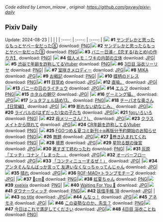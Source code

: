 *Code edited by Lemon_miaow , original: https://github.com/gxywy/pixiv-daily*
## Pixiv Daily 
Update: 2024-08-23
|      |      |      |
| :----: | :----: | :----: |
|![](https://pximg.lemonmiaow.xyz/c/240x480/img-master/img/2024/08/21/00/00/32/121681488_p0_master1200.jpg) **#1** [ヤンデレかと思ったらもっとヤベー女だった⑧](https://www.pixiv.net/artworks/121681488) download: [PNG](https://pximg.lemonmiaow.xyz/img-original/img/2024/08/21/00/00/32/121681488_p0.png)|![](https://pximg.lemonmiaow.xyz/c/240x480/img-master/img/2024/08/22/00/01/17/121711851_p0_master1200.jpg) **#2** [ヤンデレかと思ったらもっとヤベー女だった⑨](https://www.pixiv.net/artworks/121711851) download: [PNG](https://pximg.lemonmiaow.xyz/img-original/img/2024/08/22/00/01/17/121711851_p0.png)|![](https://pximg.lemonmiaow.xyz/c/240x480/img-master/img/2024/08/21/21/31/54/121705939_p0_master1200.jpg) **#3** [バニー日浦♂【恋する(おとめ)の作り方】](https://www.pixiv.net/artworks/121705939) download: [PNG](https://pximg.lemonmiaow.xyz/img-original/img/2024/08/21/21/31/54/121705939_p0.png)|
|![](https://pximg.lemonmiaow.xyz/c/240x480/img-master/img/2024/08/22/05/30/02/121718028_p0_master1200.jpg) **#4** [個人メモ：ワキの内部の立体](https://www.pixiv.net/artworks/121718028) download: [JPG](https://pximg.lemonmiaow.xyz/img-original/img/2024/08/22/05/30/02/121718028_p0.jpg)|![](https://pximg.lemonmiaow.xyz/c/240x480/img-master/img/2024/08/21/20/16/37/121703325_p0_master1200.jpg) **#5** [渋谷で年齢を詐称してるVtuber](https://www.pixiv.net/artworks/121703325) download: [PNG](https://pximg.lemonmiaow.xyz/img-original/img/2024/08/21/20/16/37/121703325_p0.png)|![](https://pximg.lemonmiaow.xyz/c/240x480/img-master/img/2024/08/21/00/13/35/121682217_p0_master1200.jpg) **#6** [3日目 浴衣リーリヤ](https://www.pixiv.net/artworks/121682217) download: [PNG](https://pximg.lemonmiaow.xyz/img-original/img/2024/08/21/00/13/35/121682217_p0.png)|
|![](https://pximg.lemonmiaow.xyz/c/240x480/img-master/img/2024/08/22/16/48/38/121727821_p0_master1200.jpg) **#7** [室咲きメロディー](https://www.pixiv.net/artworks/121727821) download: [JPG](https://pximg.lemonmiaow.xyz/img-original/img/2024/08/22/16/48/38/121727821_p0.jpg)|![](https://pximg.lemonmiaow.xyz/c/240x480/img-master/img/2024/08/21/00/00/16/121681399_p0_master1200.jpg) **#8** [MIKA](https://www.pixiv.net/artworks/121681399) download: [JPG](https://pximg.lemonmiaow.xyz/img-original/img/2024/08/21/00/00/16/121681399_p0.jpg)|![](https://pximg.lemonmiaow.xyz/c/240x480/img-master/img/2024/08/22/19/11/59/121731197_p0_master1200.jpg) **#9** [お戦記](https://www.pixiv.net/artworks/121731197) download: [PNG](https://pximg.lemonmiaow.xyz/img-original/img/2024/08/22/19/11/59/121731197_p0.png)|
|![](https://pximg.lemonmiaow.xyz/c/240x480/img-master/img/2024/08/21/00/01/03/121681564_p0_master1200.jpg) **#10** [蝶柄のドレス](https://www.pixiv.net/artworks/121681564) download: [PNG](https://pximg.lemonmiaow.xyz/img-original/img/2024/08/21/00/01/03/121681564_p0.png)|![](https://pximg.lemonmiaow.xyz/c/240x480/img-master/img/2024/08/21/18/51/25/121700888_p0_master1200.jpg) **#11** [目覚め](https://www.pixiv.net/artworks/121700888) download: [JPG](https://pximg.lemonmiaow.xyz/img-original/img/2024/08/21/18/51/25/121700888_p0.jpg)|![](https://pximg.lemonmiaow.xyz/c/240x480/img-master/img/2024/08/21/17/13/07/121698414_p0_master1200.jpg) **#12** [直喩。](https://www.pixiv.net/artworks/121698414) download: [JPG](https://pximg.lemonmiaow.xyz/img-original/img/2024/08/21/17/13/07/121698414_p0.jpg)|
|![](https://pximg.lemonmiaow.xyz/c/240x480/img-master/img/2024/08/21/19/47/27/121702382_p0_master1200.jpg) **#13** [バニーの日のライチュウ](https://www.pixiv.net/artworks/121702382) download: [JPG](https://pximg.lemonmiaow.xyz/img-original/img/2024/08/21/19/47/27/121702382_p0.jpg)|![](https://pximg.lemonmiaow.xyz/c/240x480/img-master/img/2024/08/22/00/00/32/121711728_p0_master1200.jpg) **#14** [エルフ](https://www.pixiv.net/artworks/121711728) download: [PNG](https://pximg.lemonmiaow.xyz/img-original/img/2024/08/22/00/00/32/121711728_p0.png)|![](https://pximg.lemonmiaow.xyz/c/240x480/img-master/img/2024/08/21/21/31/44/121705931_p0_master1200.jpg) **#15** [ホタルの朝♡](https://www.pixiv.net/artworks/121705931) download: [JPG](https://pximg.lemonmiaow.xyz/img-original/img/2024/08/21/21/31/44/121705931_p0.jpg)|
|![](https://pximg.lemonmiaow.xyz/c/240x480/img-master/img/2024/08/21/03/38/24/121686435_p0_master1200.jpg) **#16** [ゲーミング猫。](https://www.pixiv.net/artworks/121686435) download: [JPG](https://pximg.lemonmiaow.xyz/img-original/img/2024/08/21/03/38/24/121686435_p0.jpg)|![](https://pximg.lemonmiaow.xyz/c/240x480/img-master/img/2024/08/22/20/50/49/121733975_p0_master1200.jpg) **#17** [シュタフェル詰め13。](https://www.pixiv.net/artworks/121733975) download: [PNG](https://pximg.lemonmiaow.xyz/img-original/img/2024/08/22/20/50/49/121733975_p0.png)|![](https://pximg.lemonmiaow.xyz/c/240x480/img-master/img/2024/08/22/01/07/49/121712084_p0_master1200.jpg) **#18** [チーパオな奥さん【日常編】](https://www.pixiv.net/artworks/121712084) download: [JPG](https://pximg.lemonmiaow.xyz/img-original/img/2024/08/22/01/07/49/121712084_p0.jpg)|
|![](https://pximg.lemonmiaow.xyz/c/240x480/img-master/img/2024/08/21/12/27/22/121687921_p0_master1200.jpg) **#19** [断れない幼なじみ。](https://www.pixiv.net/artworks/121687921) download: [JPG](https://pximg.lemonmiaow.xyz/img-original/img/2024/08/21/12/27/22/121687921_p0.jpg)|![](https://pximg.lemonmiaow.xyz/c/240x480/img-master/img/2024/08/22/21/57/03/121736212_p0_master1200.jpg) **#20** [ライバルの(はずだった)女の子たち](https://www.pixiv.net/artworks/121736212) download: [JPG](https://pximg.lemonmiaow.xyz/img-original/img/2024/08/22/21/57/03/121736212_p0.jpg)|![](https://pximg.lemonmiaow.xyz/c/240x480/img-master/img/2024/08/21/13/55/21/121694935_p0_master1200.jpg) **#21** [fgoいろいろ](https://www.pixiv.net/artworks/121694935) download: [PNG](https://pximg.lemonmiaow.xyz/img-original/img/2024/08/21/13/55/21/121694935_p0.png)|
|![](https://pximg.lemonmiaow.xyz/c/240x480/img-master/img/2024/08/22/07/40/25/121719593_p0_master1200.jpg) **#22** [母メリーさん(？)。](https://www.pixiv.net/artworks/121719593) download: [JPG](https://pximg.lemonmiaow.xyz/img-original/img/2024/08/22/07/40/25/121719593_p0.jpg)|![](https://pximg.lemonmiaow.xyz/c/240x480/img-master/img/2024/08/22/22/02/01/121736479_p0_master1200.jpg) **#23** [クラスメイトから隠れて](https://www.pixiv.net/artworks/121736479) download: [JPG](https://pximg.lemonmiaow.xyz/img-original/img/2024/08/22/22/02/01/121736479_p0.jpg)|![](https://pximg.lemonmiaow.xyz/c/240x480/img-master/img/2024/08/22/21/12/30/121734759_p0_master1200.jpg) **#24** [CR年齢を詐称してるVtuber](https://www.pixiv.net/artworks/121734759) download: [PNG](https://pximg.lemonmiaow.xyz/img-original/img/2024/08/22/21/12/30/121734759_p0.png)|
|![](https://pximg.lemonmiaow.xyz/c/240x480/img-master/img/2024/08/22/00/46/00/121713512_p0_master1200.jpg) **#25** [FGOつめ＆夏コミ新刊＋α再版分予約開始のお知らせ](https://www.pixiv.net/artworks/121713512) download: [PNG](https://pximg.lemonmiaow.xyz/img-original/img/2024/08/22/00/46/00/121713512_p0.png)|![](https://pximg.lemonmiaow.xyz/c/240x480/img-master/img/2024/08/21/00/06/18/121681927_p0_master1200.jpg) **#26** [無題](https://www.pixiv.net/artworks/121681927) download: [JPG](https://pximg.lemonmiaow.xyz/img-original/img/2024/08/21/00/06/18/121681927_p0.jpg)|![](https://pximg.lemonmiaow.xyz/c/240x480/img-master/img/2024/08/22/21/53/11/121736074_p0_master1200.jpg) **#27** [🦚巻き込まれてくれ](https://www.pixiv.net/artworks/121736074) download: [PNG](https://pximg.lemonmiaow.xyz/img-original/img/2024/08/22/21/53/11/121736074_p0.png)|
|![](https://pximg.lemonmiaow.xyz/c/240x480/img-master/img/2024/08/21/13/35/43/121694617_p0_master1200.jpg) **#28** [境界](https://www.pixiv.net/artworks/121694617) download: [JPG](https://pximg.lemonmiaow.xyz/img-original/img/2024/08/21/13/35/43/121694617_p0.jpg)|![](https://pximg.lemonmiaow.xyz/c/240x480/img-master/img/2024/08/22/00/00/32/121711733_p0_master1200.jpg) **#29** [星狩る獣の後宮](https://www.pixiv.net/artworks/121711733) download: [JPG](https://pximg.lemonmiaow.xyz/img-original/img/2024/08/22/00/00/32/121711733_p0.jpg)|![](https://pximg.lemonmiaow.xyz/c/240x480/img-master/img/2024/08/22/00/00/13/121711656_p0_master1200.jpg) **#30** [暑すぎて終わったわ](https://www.pixiv.net/artworks/121711656) download: [PNG](https://pximg.lemonmiaow.xyz/img-original/img/2024/08/22/00/00/13/121711656_p0.png)|
|![](https://pximg.lemonmiaow.xyz/c/240x480/img-master/img/2024/08/21/18/47/57/121700810_p0_master1200.jpg) **#31** [灰原「エッチ」コナン「しまった…」](https://www.pixiv.net/artworks/121700810) download: [JPG](https://pximg.lemonmiaow.xyz/img-original/img/2024/08/21/18/47/57/121700810_p0.jpg)|![](https://pximg.lemonmiaow.xyz/c/240x480/img-master/img/2024/08/22/19/51/55/121732142_p0_master1200.jpg) **#32** [オーバーフロー](https://www.pixiv.net/artworks/121732142) download: [JPG](https://pximg.lemonmiaow.xyz/img-original/img/2024/08/22/19/51/55/121732142_p0.jpg)|![](https://pximg.lemonmiaow.xyz/c/240x480/img-master/img/2024/08/21/16/37/13/121697647_p0_master1200.jpg) **#33** [「コンティニューするぜ！」](https://www.pixiv.net/artworks/121697647) download: [JPG](https://pximg.lemonmiaow.xyz/img-original/img/2024/08/21/16/37/13/121697647_p0.jpg)|
|![](https://pximg.lemonmiaow.xyz/c/240x480/img-master/img/2024/08/21/00/24/13/121682547_p0_master1200.jpg) **#34** [アンタそんなんばっか言って 友達いなくなっちゃってんじゃん](https://www.pixiv.net/artworks/121682547) download: [JPG](https://pximg.lemonmiaow.xyz/img-original/img/2024/08/21/00/24/13/121682547_p0.jpg)|![](https://pximg.lemonmiaow.xyz/c/240x480/img-master/img/2024/08/22/01/30/01/121714669_p0_master1200.jpg) **#35** [晴れ](https://www.pixiv.net/artworks/121714669) download: [JPG](https://pximg.lemonmiaow.xyz/img-original/img/2024/08/22/01/30/01/121714669_p0.jpg)|![](https://pximg.lemonmiaow.xyz/c/240x480/img-master/img/2024/08/22/13/47/03/121724867_p0_master1200.jpg) **#36** [ROF-MAO×トランプモチーフ](https://www.pixiv.net/artworks/121724867) download: [JPG](https://pximg.lemonmiaow.xyz/img-original/img/2024/08/22/13/47/03/121724867_p0.jpg)|
|![](https://pximg.lemonmiaow.xyz/c/240x480/img-master/img/2024/08/21/20/36/49/121703912_p0_master1200.jpg) **#37** [🌼cm🌼](https://www.pixiv.net/artworks/121703912) download: [PNG](https://pximg.lemonmiaow.xyz/img-original/img/2024/08/21/20/36/49/121703912_p0.png)|![](https://pximg.lemonmiaow.xyz/c/240x480/img-master/img/2024/08/22/00/06/59/121712183_p0_master1200.jpg) **#38** [虹夏ちゃん](https://www.pixiv.net/artworks/121712183) download: [PNG](https://pximg.lemonmiaow.xyz/img-original/img/2024/08/22/00/06/59/121712183_p0.png)|![](https://pximg.lemonmiaow.xyz/c/240x480/img-master/img/2024/08/21/00/13/05/121682197_p0_master1200.jpg) **#39** [xxeixix](https://www.pixiv.net/artworks/121682197) download: [PNG](https://pximg.lemonmiaow.xyz/img-original/img/2024/08/21/00/13/05/121682197_p0.png)|
|![](https://pximg.lemonmiaow.xyz/c/240x480/img-master/img/2024/08/21/12/09/45/121693112_p0_master1200.jpg) **#40** [Waiting For You 💚](https://www.pixiv.net/artworks/121693112) download: [JPG](https://pximg.lemonmiaow.xyz/img-original/img/2024/08/21/12/09/45/121693112_p0.jpg)|![](https://pximg.lemonmiaow.xyz/c/240x480/img-master/img/2024/08/22/02/28/27/121715740_p0_master1200.jpg) **#41** [ダウナーウィッチ](https://www.pixiv.net/artworks/121715740) download: [PNG](https://pximg.lemonmiaow.xyz/img-original/img/2024/08/22/02/28/27/121715740_p0.png)|![](https://pximg.lemonmiaow.xyz/c/240x480/img-master/img/2024/08/22/00/11/20/121712360_p0_master1200.jpg) **#42** [妖怪手帳 18](https://www.pixiv.net/artworks/121712360) download: [JPG](https://pximg.lemonmiaow.xyz/img-original/img/2024/08/22/00/11/20/121712360_p0.jpg)|
|![](https://pximg.lemonmiaow.xyz/c/240x480/img-master/img/2024/08/21/08/07/03/121689572_p0_master1200.jpg) **#43** [no title](https://www.pixiv.net/artworks/121689572) download: [JPG](https://pximg.lemonmiaow.xyz/img-original/img/2024/08/21/08/07/03/121689572_p0.jpg)|![](https://pximg.lemonmiaow.xyz/c/240x480/img-master/img/2024/08/21/20/05/57/121703028_p0_master1200.jpg) **#44** [んなっ！](https://www.pixiv.net/artworks/121703028) download: [JPG](https://pximg.lemonmiaow.xyz/img-original/img/2024/08/21/20/05/57/121703028_p0.jpg)|![](https://pximg.lemonmiaow.xyz/c/240x480/img-master/img/2024/08/21/00/57/04/121683496_p0_master1200.jpg) **#45** [アネモネ](https://www.pixiv.net/artworks/121683496) download: [JPG](https://pximg.lemonmiaow.xyz/img-original/img/2024/08/21/00/57/04/121683496_p0.jpg)|
|![](https://pximg.lemonmiaow.xyz/c/240x480/img-master/img/2024/08/21/00/02/43/121681744_p0_master1200.jpg) **#46** [この姿勢なのか、先生？](https://www.pixiv.net/artworks/121681744) download: [PNG](https://pximg.lemonmiaow.xyz/img-original/img/2024/08/21/00/02/43/121681744_p0.png)|![](https://pximg.lemonmiaow.xyz/c/240x480/img-master/img/2024/08/21/00/39/06/121683043_p0_master1200.jpg) **#47** [今日はこれで満足してください](https://www.pixiv.net/artworks/121683043) download: [JPG](https://pximg.lemonmiaow.xyz/img-original/img/2024/08/21/00/39/06/121683043_p0.jpg)|![](https://pximg.lemonmiaow.xyz/c/240x480/img-master/img/2024/08/22/00/00/41/121711768_p0_master1200.jpg) **#48** [4日目 浴衣ことね](https://www.pixiv.net/artworks/121711768) download: [PNG](https://pximg.lemonmiaow.xyz/img-original/img/2024/08/22/00/00/41/121711768_p0.png)|
